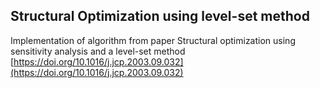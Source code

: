 ## Structural Optimization using level-set method

Implementation of algorithm from paper Structural optimization using sensitivity analysis and a level-set method [https://doi.org/10.1016/j.jcp.2003.09.032](https://doi.org/10.1016/j.jcp.2003.09.032)
